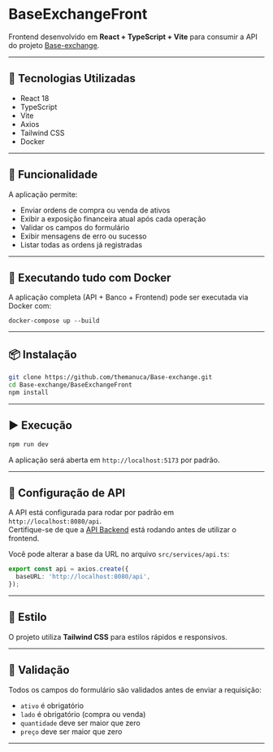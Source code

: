 
# BaseExchangeFront

Frontend desenvolvido em **React + TypeScript + Vite** para consumir a API do projeto [Base-exchange](https://github.com/themanuca/Base-exchange).

---

## 🚀 Tecnologias Utilizadas

- React 18
- TypeScript
- Vite
- Axios
- Tailwind CSS
- Docker

---

## 🎯 Funcionalidade

A aplicação permite:

- Enviar ordens de compra ou venda de ativos
- Exibir a exposição financeira atual após cada operação
- Validar os campos do formulário
- Exibir mensagens de erro ou sucesso
- Listar todas as ordens já registradas

---
## 🐳 Executando tudo com Docker
A aplicação completa (API + Banco + Frontend) pode ser executada via Docker com:

``` 
docker-compose up --build
```
---

## 📦 Instalação

```bash
git clone https://github.com/themanuca/Base-exchange.git
cd Base-exchange/BaseExchangeFront
npm install
```

---

## ▶️ Execução

```bash
npm run dev
```

A aplicação será aberta em `http://localhost:5173` por padrão.

---

## 🔌 Configuração de API

A API está configurada para rodar por padrão em `http://localhost:8080/api`.  
Certifique-se de que a [API Backend](https://github.com/themanuca/Base-exchange) está rodando antes de utilizar o frontend.

Você pode alterar a base da URL no arquivo `src/services/api.ts`:

```ts
export const api = axios.create({
  baseURL: 'http://localhost:8080/api',
});
```

---

## 💅 Estilo

O projeto utiliza **Tailwind CSS** para estilos rápidos e responsivos.

---

## 🧪 Validação

Todos os campos do formulário são validados antes de enviar a requisição:

- `ativo` é obrigatório
- `lado` é obrigatório (compra ou venda)
- `quantidade` deve ser maior que zero
- `preço` deve ser maior que zero

---

